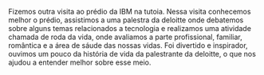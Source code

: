 Fizemos outra visita ao prédio da IBM na tutoia. Nessa visita conhecemos melhor o prédio, assistimos a uma palestra da deloitte onde debatemos sobre alguns temas relacionados a tecnologia e realizamos uma atividade chamada de roda da vida, onde avaliamos a parte profissional, familiar, romântica e a área de sáude das nossas vidas.
Foi divertido e inspirador, ouvimos um pouco da história de vida da palestrante da deloitte, o que nos ajudou a entender melhor sobre esse meio.

